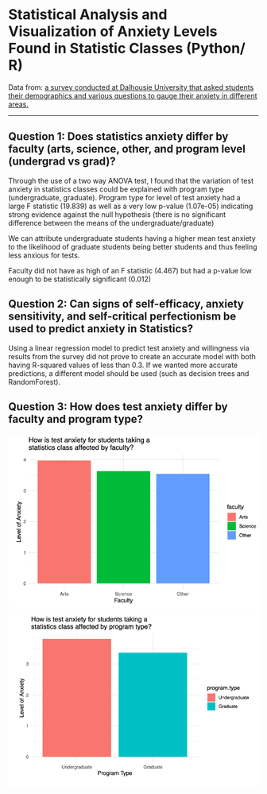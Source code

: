 # Statistical Analysis and Visualization of Anxiety Levels Found in Statistic Classes (Python/ R)
Data from: [a survey conducted at Dalhousie University that asked students their demographics and various questions to gauge their anxiety in different areas.](https://osf.io/nzhq6/files/osfstorage)
***
## Question 1: Does statistics anxiety differ by faculty (arts, science, other, and program level (undergrad vs grad)?
Through the use of a two way ANOVA test, I found that the variation of test anxiety in statistics classes could be explained with program type (undergraduate, graduate). 
Program type for level of test anxiety had a large F statistic (19.839) as well as a very low p-value (1.07e-05) indicating strong evidence against the null hypothesis (there is no significant difference between the means of the undergraduate/graduate)

We can attribute undergraduate students having a higher mean test anxiety to the likelihood of graduate students being better students and thus feeling less anxious for tests.

Faculty did not have as high of an F statistic (4.467) but had a p-value low enough to be statistically significant (0.012)

## Question 2: Can signs of self-efficacy, anxiety sensitivity, and self-critical perfectionism be used to predict anxiety in Statistics?
Using a linear regression model to predict test anxiety and willingness via results from the survey did not prove to create an accurate model with both having R-squared values of less than 0.3. 
If we wanted more accurate predictions, a different model should be used (such as decision trees and RandomForest).

## Question 3: How does test anxiety differ by faculty and program type?
![image](https://github.com/echu-vb/student_anxiety/blob/f29bfb2b91a7f1966c1f9fbc0e94ee3e2f51f21e/graph1.png)
![image](https://github.com/echu-vb/student_anxiety/blob/c2fc9996c3a21baa2de6a59d5ee476458f8f3e99/graph2.png)
